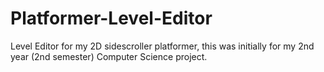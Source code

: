 # Platformer-Level-Editor
Level Editor for my 2D sidescroller platformer, this was initially for my 2nd year (2nd semester) Computer Science project.
